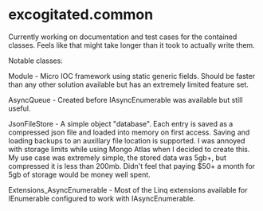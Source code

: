 # excogitated.common
Currently working on documentation and test cases for the contained classes. Feels like that might take longer than it took to actually write them.

Notable classes:

Module - Micro IOC framework using static generic fields. Should be faster than any other solution available but has an extremely limited feature set.
  
AsyncQueue - Created before IAsyncEnumerable was available but still useful.  
  
JsonFileStore - A simple object "database". Each entry is saved as a compressed json file and loaded into memory on first access. Saving and loading backups to an auxillary file location is supported. I was annoyed with storage limits while using Mongo Atlas when I decided to create this. My use case was extremely simple, the stored data was 5gb+, but compressed it is less than 200mb. Didn't feel that paying $50+ a month for 5gb of storage would be money well spent.
  
Extensions_AsyncEnumerable - Most of the Linq extensions available for IEnumerable configured to work with IAsyncEnumerable.

